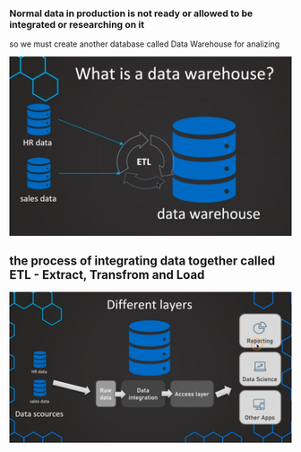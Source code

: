 ### Normal data in production is not ready or allowed to be integrated or researching on it

so we must create another database called Data Warehouse for analizing

![data-warehouse](data-warehouse.png)

## the process of integrating data together called ETL - Extract, Transfrom and Load

![data-warehouse-process](data-warehouse-process.png)
